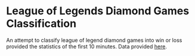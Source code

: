 # League of Legends Diamond Games Classification
An attempt to classify league of legend diamond games into win or loss provided the statistics of the first 10 minutes. Data provided [here](https://www.kaggle.com/bobbyscience/league-of-legends-diamond-ranked-games-10-min).
